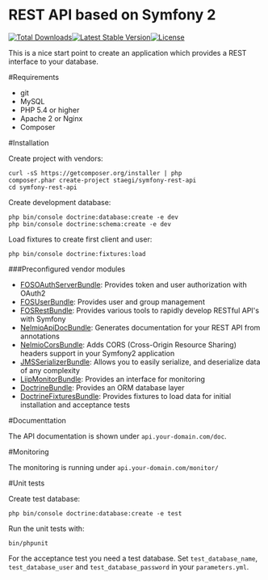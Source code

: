 REST API based on Symfony 2
===========================

[![Total Downloads](https://poser.pugx.org/staegi/symfony-rest-api/downloads)](https://packagist.org/packages/staegi/symfony-rest-api)[![Latest Stable Version](https://poser.pugx.org/staegi/symfony-rest-api/version)](https://packagist.org/packages/staegi/symfony-rest-api)[![License](https://poser.pugx.org/staegi/symfony-rest-api/license)](https://packagist.org/packages/staegi/symfony-rest-api)

This is a nice start point to create an application which provides a REST interface to your database.

#Requirements

* git
* MySQL
* PHP 5.4 or higher
* Apache 2 or Nginx
* Composer
    
#Installation

Create project with vendors:

    curl -sS https://getcomposer.org/installer | php
    composer.phar create-project staegi/symfony-rest-api
    cd symfony-rest-api
    
Create development database:
    
    php bin/console doctrine:database:create -e dev
    php bin/console doctrine:schema:create -e dev

Load fixtures to create first client and user:

    php bin/console doctrine:fixtures:load

###Preconfigured vendor modules 

* [FOSOAuthServerBundle](https://packagist.org/packages/friendsofsymfony/oauth-server-bundle): Provides token and user authorization with OAuth2
* [FOSUserBundle](https://packagist.org/packages/friendsofsymfony/user-bundle): Provides user and group management 
* [FOSRestBundle](https://packagist.org/packages/friendsofsymfony/rest-bundle): Provides various tools to rapidly develop RESTful API's with Symfony
* [NelmioApiDocBundle](https://packagist.org/packages/nelmio/api-doc-bundle): Generates documentation for your REST API from annotations
* [NelmioCorsBundle](https://packagist.org/packages/nelmio/cors-bundle): Adds CORS (Cross-Origin Resource Sharing) headers support in your Symfony2 application
* [JMSSerializerBundle](https://packagist.org/packages/jms/serializer-bundle): Allows you to easily serialize, and deserialize data of any complexity
* [LiipMonitorBundle](https://packagist.org/packages/liip/monitor-bundle): Provides an interface for monitoring 
* [DoctrineBundle](https://packagist.org/packages/doctrine/doctrine-bundle): Provides an ORM database layer
* [DoctrineFixturesBundle](https://packagist.org/packages/doctrine/doctrine-fixtures-bundle): Provides fixtures to load data for initial installation and acceptance tests 

#Documenttation

The API documentation is shown under `api.your-domain.com/doc`. 

#Monitoring

The monitoring is running under `api.your-domain.com/monitor/`

#Unit tests

Create test database:

    php bin/console doctrine:database:create -e test
    
Run the unit tests with:

    bin/phpunit

For the acceptance test you need a test database. Set `test_database_name`, `test_database_user` and `test_database_password` in your `parameters.yml`.

